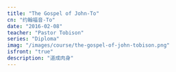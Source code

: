 ```yaml
---
title: "The Gospel of John-To"
cn: "约翰福音-To"
date: "2016-02-08"
teacher: "Pastor Tobison"
series: "Diploma"
imag: "/images/course/the-gospel-of-john-tobison.png"
isfront: "true"
description: "道成肉身"
---
```

